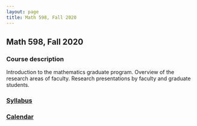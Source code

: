 ```yaml
---
layout: page
title: Math 598, Fall 2020
---
```


## Math 598, Fall 2020

### Course description

Introduction to the mathematics graduate program.
Overview of the research areas of faculty.
Research presentations by faculty and graduate students.

### [Syllabus](syllabus)

### [Calendar](calendar)
